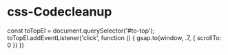# css-Codecleanup

const toTopEl = document.querySelector('#to-top');
toTopEl.addEventListener('click', function () {
  gsap.to(window, .7, {
    scrollTo: 0
  })
})
